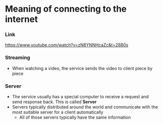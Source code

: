 # Meaning of connecting to the internet

### Link
https://www.youtube.com/watch?v=zN8YNNHcaZc&t=2880s

### Streaming
 - When watching a video, the service sends the video to client piece by piece

### Server
 - The service usually has a special computer to receive a request and send response back. This is called **Server**
 - Servers typically distributed around the world and communicate with the most suitable server for a client automatically
   - All of those servers typically have the same information


